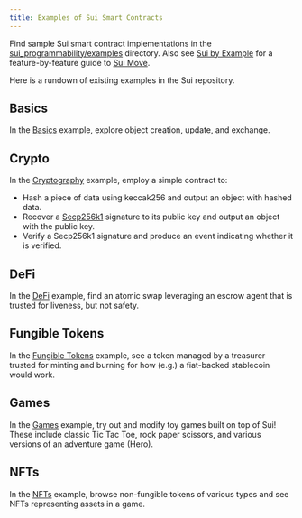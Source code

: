```yaml
---
title: Examples of Sui Smart Contracts
---
```


Find sample Sui smart contract implementations in the [sui_programmability/examples](https://github.com/MystenLabs/sui/tree/main/sui_programmability/examples) directory. Also see [Sui by Example](../explore/move-examples/index.md) for a feature-by-feature guide to [Sui Move](../learn/sui-move-diffs.md).


Here is a rundown of existing examples in the Sui repository.

## Basics

In the [Basics](https://github.com/MystenLabs/sui/tree/main/sui_programmability/examples/basics) example, explore object creation, update, and exchange.

## Crypto

In the [Cryptography](https://github.com/MystenLabs/sui/tree/main/sui_programmability/examples/math) example, employ a simple contract to:
  * Hash a piece of data using keccak256 and output an object with hashed data.
  * Recover a [Secp256k1](https://crates.io/crates/secp256k1/) signature to its public key and output an object with the public key.
  * Verify a Secp256k1 signature and produce an event indicating whether it is verified.

## DeFi

In the [DeFi](https://github.com/MystenLabs/sui/tree/main/sui_programmability/examples/defi) example, find an atomic swap leveraging an escrow agent that is trusted for liveness, but not safety.

## Fungible Tokens

In the [Fungible Tokens](https://github.com/MystenLabs/sui/tree/main/sui_programmability/examples/fungible_tokens) example, see a token managed by a treasurer trusted for minting and burning for
how (e.g.) a fiat-backed stablecoin would work.

## Games

In the [Games](https://github.com/MystenLabs/sui/tree/main/sui_programmability/examples/games) example, try out and modify toy games built on top of Sui! These include classic Tic Tac Toe, rock paper scissors, and various versions of an adventure game (Hero).

## NFTs

In the [NFTs](https://github.com/MystenLabs/sui/tree/main/sui_programmability/examples/nfts) example, browse non-fungible tokens of various types and see NFTs representing assets in a game.

